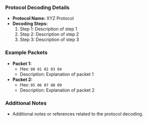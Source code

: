 ### Protocol Decoding Details

- **Protocol Name:** XYZ Protocol
- **Decoding Steps:**
  1. Step 1: Description of step 1
  2. Step 2: Description of step 2
  3. Step 3: Description of step 3

### Example Packets

- **Packet 1:**
  - Hex: `00 01 02 03 04`
  - Description: Explanation of packet 1
- **Packet 2:**
  - Hex: `05 06 07 08 09`
  - Description: Explanation of packet 2

### Additional Notes

- Additional notes or references related to the protocol decoding.